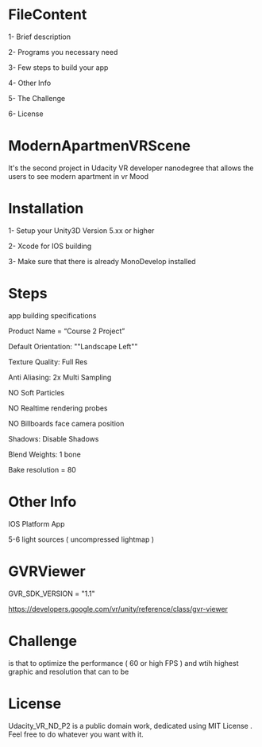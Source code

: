# FileContent

1- Brief description

2- Programs you necessary need 

3- Few steps to build your app

4- Other Info

5- The Challenge 

6- License

# ModernApartmenVRScene

It's the second project in Udacity VR developer nanodegree that allows the users to see modern apartment in vr Mood 

# Installation 

1- Setup your Unity3D Version 5.xx or higher

2- Xcode for IOS building

3- Make sure that there is already MonoDevelop installed 

# Steps 

app building specifications 
 
Product Name = “Course 2 Project”

Default Orientation: ""Landscape Left""

Texture Quality: Full Res

Anti Aliasing: 2x Multi Sampling

NO Soft Particles

NO Realtime rendering probes

NO Billboards face camera position

Shadows: Disable Shadows

Blend Weights: 1 bone

Bake resolution = 80

# Other Info 

IOS Platform App

5-6 light sources ( uncompressed lightmap )

# GVRViewer

 GVR_SDK_VERSION = "1.1"
 
 https://developers.google.com/vr/unity/reference/class/gvr-viewer
 
# Challenge 

is that to optimize the performance ( 60 or high FPS ) and wtih highest graphic and resolution that can to be 

# License

Udacity_VR_ND_P2 is a public domain work, dedicated using MIT License . Feel free to do whatever you want with it.
